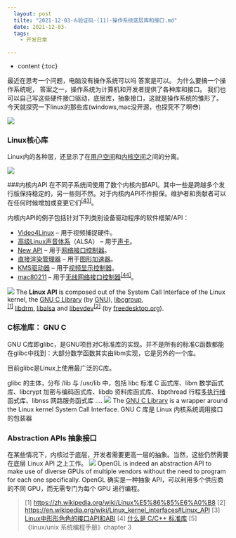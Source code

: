 ```yaml
---
  layout: post
  tilte: "2021-12-03-⛵︎验证码-(11)-操作系统底层库和接口.md"
  date: 2021-12-03-
  tags: 
    - 开发日常

---
```



* content
{:toc}


最近在思考一个问题，电脑没有操作系统可以吗
答案是可以。
为什么要搞一个操作系统呢，
答案之一，操作系统为计算机和开发者提供了各种库和接口。
我们也可以自己写这些硬件接口驱动，底层库，抽象接口，这就是操作系统的雏形了。
今天就探究一下linux的那些库(windows,mac没开源，也探究不了啊😳)

![](https://upload-images.jianshu.io/upload_images/15312191-04f6a1e2a625a59b.png?imageMogr2/auto-orient/strip%7CimageView2/2/w/1240)



### Linux核心库
Linux内的各种层，还显示了在[用户空间](https://zh.wikipedia.org/wiki/%E7%94%A8%E6%88%B7%E7%A9%BA%E9%97%B4 "用户空间")和[内核空间](https://zh.wikipedia.org/wiki/%E5%86%85%E6%A0%B8%E7%A9%BA%E9%97%B4 "内核空间")之间的分离。

![](https://upload-images.jianshu.io/upload_images/15312191-b534920dc341391a.png?imageMogr2/auto-orient/strip%7CimageView2/2/w/1240)


###内核内API
在不同子系统间使用了数个内核内部API。其中一些是跨越多个发行版保持稳定的，另一些则不然。对于内核内API不作担保。维护者和贡献者可以在任何时候增加或变更它们<sup>[[43]](https://zh.wikipedia.org/wiki/Linux%E5%86%85%E6%A0%B8#cite_note-43)</sup>。

内核内API的例子包括针对下列类别设备驱动程序的软件框架/API：

*   [Video4Linux](https://zh.wikipedia.org/wiki/Video4Linux "Video4Linux") – 用于视频捕捉硬件。
*   [高级Linux声音体系](https://zh.wikipedia.org/wiki/ALSA "ALSA")（ALSA） – 用于[声卡](https://zh.wikipedia.org/wiki/%E5%A3%B0%E5%8D%A1 "声卡")。
*   [New API](https://zh.wikipedia.org/w/index.php?title=New_API&action=edit&redlink=1) – 用于[网络接口控制器](https://zh.wikipedia.org/wiki/%E7%BD%91%E5%8D%A1 "网卡")。
*   [直接渲染管理器](https://zh.wikipedia.org/w/index.php?title=%E7%9B%B4%E6%8E%A5%E6%B8%B2%E6%9F%93%E7%AE%A1%E7%90%86%E5%99%A8&action=edit&redlink=1) – 用于[图形加速器](https://zh.wikipedia.org/wiki/%E5%9C%96%E5%BD%A2%E8%99%95%E7%90%86%E5%99%A8 "图形处理器")。
*   [KMS驱动器](https://zh.wikipedia.org/w/index.php?title=KMS%E9%A9%B1%E5%8A%A8%E5%99%A8&action=edit&redlink=1) – 用于[视频显示控制器](https://zh.wikipedia.org/w/index.php?title=%E8%A7%86%E9%A2%91%E6%98%BE%E7%A4%BA%E6%8E%A7%E5%88%B6%E5%99%A8&action=edit&redlink=1)。
*   [mac80211](https://zh.wikipedia.org/w/index.php?title=Mac80211&action=edit&redlink=1 "Mac80211（页面不存在）") – 用于[无线网络接口控制器](https://zh.wikipedia.org/wiki/%E6%97%A0%E7%BA%BF%E7%BD%91%E5%8D%A1 "无线网卡")<sup>[[44]](https://zh.wikipedia.org/wiki/Linux%E5%86%85%E6%A0%B8#cite_note-44)</sup>。

![](https://upload-images.jianshu.io/upload_images/15312191-c1af4f1dfc40f609.png?imageMogr2/auto-orient/strip%7CimageView2/2/w/1240)
The **Linux API** is composed out of the System Call Interface of the Linux kernel, the [GNU C Library](https://en.wikipedia.org/wiki/GNU_C_Library "GNU C Library") (by [GNU](https://en.wikipedia.org/wiki/GNU "GNU")), [libcgroup](https://en.wikipedia.org/wiki/Cgroups "Cgroups"),<sup>[[1]](https://en.wikipedia.org/wiki/Linux_kernel_interfaces#cite_note-libcgroup-1)</sup> [libdrm](https://en.wikipedia.org/wiki/Direct_Rendering_Manager "Direct Rendering Manager"), [libalsa](https://en.wikipedia.org/wiki/Advanced_Linux_Sound_Architecture "Advanced Linux Sound Architecture") and [libevdev](https://en.wikipedia.org/wiki/Evdev "Evdev")<sup>[[2]](https://en.wikipedia.org/wiki/Linux_kernel_interfaces#cite_note-libevdev-2)</sup> (by [freedesktop.org](https://en.wikipedia.org/wiki/Freedesktop.org "Freedesktop.org")).
### C标准库： GNU C
GNU C库即glibc，是GNU项目对C标准库的实现。并不是所有的标准C函数都能在glibc中找到：大部分数学函数其实由libm实现，它是另外的一个库。

目前glibc是Linux上使用最广泛的C库。

glibc 的主体，分布 /lib 与 /usr/lib 中，包括 libc 标准 C 函式库、libm 数学函式库、libcrypt 加密与编码函式库、libdb 资料库函式库、libpthread 行程[多执行绪](https://baike.baidu.com/item/%E5%A4%9A%E6%89%A7%E8%A1%8C%E7%BB%AA)函式库、libnss 网路服务函式库 ....
![](https://upload-images.jianshu.io/upload_images/15312191-4e6021d20f46e7d2.png?imageMogr2/auto-orient/strip%7CimageView2/2/w/1240)
The [GNU C Library](https://en.wikipedia.org/wiki/GNU_C_Library "GNU C Library") is a wrapper around the Linux kernel System Call Interface.
GNU C 库是 Linux 内核系统调用接口的包装器

### Abstraction APIs 抽象接口

在某些情况下，内核过于底层，开发者需要更高一层的抽象。当然，这些仍然需要在底层 Linux API 之上工作。
![](https://upload-images.jianshu.io/upload_images/15312191-c4fbb9465194b054.png?imageMogr2/auto-orient/strip%7CimageView2/2/w/1240)
OpenGL is indeed an abstraction API to make use of diverse GPUs of multiple vendors without the need to program for each one specifically.
OpenGL 确实是一种抽象 API，可以利用多个供应商的不同 GPU，而无需专门为每个 GPU 进行编程。

> [1] https://zh.wikipedia.org/wiki/Linux%E5%86%85%E6%A0%B8
> [2] https://en.wikipedia.org/wiki/Linux_kernel_interfaces#Linux_API
> [3] [Linux中形形色色的接口API和ABI](https://cloud.tencent.com/developer/article/1357674)
> [4] [什么是 C/C++ 标准库](http://justme0.com/archive/c-cpp-standard-library.html)
> [5] 《linux/unix 系统编程手册》chapter 3
